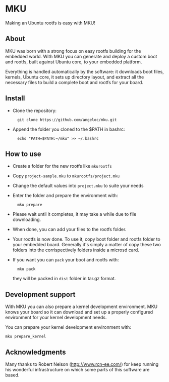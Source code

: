 MKU
===

Making an Ubuntu rootfs is easy with MKU!

About
-----

MKU was born with a strong focus on easy rootfs building for the embedded world.
With MKU you can generate and deploy a custom boot and rootfs, built against Ubuntu core, to your embedded platform.

Everything is handled automatically by the software: it downloads boot files, kernels, Ubuntu core, it sets up directory layout, and extract all the necessary files to build a complete boot and rootfs for your board.

Install
-------

* Clone the repository:
  
		git clone https://github.com/angeloc/mku.git

* Append the folder you cloned to the $PATH in bashrc:

		echo "PATH=$PATH:~/mku" >> ~/.bashrc

How to use
----------

* Create a folder for the new rootfs like `mkurootfs`

* Copy `project-sample.mku` to `mkurootfs/project.mku`

* Change the default values into `project.mku` to suite your needs

* Enter the folder and prepare the environment with:

		mku prepare

* Please wait until it completes, it may take a while due to file downloading.

* When done, you can add your files to the rootfs folder.

* Your rootfs is now done. To use it, copy boot folder and rootfs folder to your embedded board. Generally it's simply a matter of copy these two folders into the corrispectively folders inside a microsd card.

* If you want you can `pack` your boot and rootfs with:

		mku pack
	they will be packed in `dist` folder in tar.gz format.

Development support
-------------------

With MKU you can also prepare a kernel development environment. MKU knows your board so it can download and set up a properly configured environment for your kernel development needs.

You can prepare your kernel development environment with:

	mku prepare_kernel

Acknowledgments
---------------

Many thanks to Robert Nelson (http://www.rcn-ee.com/) for keep running his wonderful infrastructure on which some parts of this software are based.

